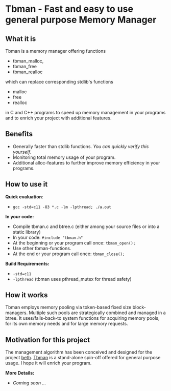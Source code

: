 # Tbman - Fast and easy to use general purpose Memory Manager

## What it is
Tbman is a memory manager offering functions 
* tbman_malloc, 
* tbman_free 
* tbman_realloc 

which can replace corresponding stdlib's functions

* malloc
* free
* realloc 

in C and C++ programs to speed up memory management in your programs and to enrich your project with additional features.

## Benefits
* Generally faster than stdlib functions. *You can quickly verify this yourself.*
* Monitoring total memory usage of your program.
* Additional alloc-features to further improve memory efficiency in your programs.

## How to use it
**Quick evaluation**:
* `gcc -std=c11 -O3 *.c -lm -lpthread; ./a.out`

**In your code:**
* Compile tbman.c and btree.c (either among your source files or into a static library)
* In your code: `#include "tbman.h"`
* At the beginning or your program call once: `tbman_open();`
* Use other tbman-functions.
* At the end or your program call once: `tbman_close();`

**Build Requirements:**
* `-std=c11`
* `-lpthread`  (tbman uses pthread_mutex for thread safety)

## How it works
Tbman employs memory pooling via token-based fixed size block-managers.
Multiple such pools are strategically combined and managed in a btree.
It uses/falls-back-to system functions for acquiring memory pools, for its own memory needs and for large memory requests.

## Motivation for this project
The management algorithm has been conceived and designed for the project [beth](https://github.com/johsteffens/beth).
[Tbman](https://github.com/johsteffens/tbman) is a stand-alone spin-off offered for general purpose usage. 
I hope it will enrich your program.

**More Details:**
* *Coming soon ...*
